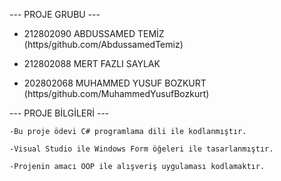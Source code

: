 ---  PROJE GRUBU  ---

   * 212802090 ABDUSSAMED TEMİZ  (https/github.com/AbdussamedTemiz)

   * 212802088 MERT FAZLI SAYLAK 

   * 202802068 MUHAMMED YUSUF BOZKURT  (https/github.com/MuhammedYusufBozkurt)

---  PROJE BİLGİLERİ  ---

    -Bu proje ödevi C# programlama dili ile kodlanmıştır.

    -Visual Studio ile Windows Form öğeleri ile tasarlanmıştır.

    -Projenin amacı OOP ile alışveriş uygulaması kodlamaktır.
